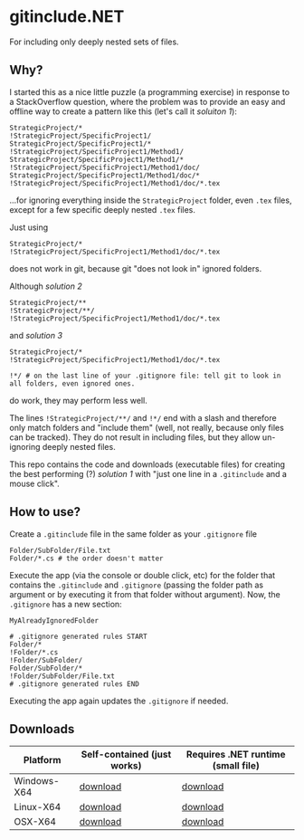 # gitinclude.NET

For including only deeply nested sets of files. 

## Why?

I started this as a nice little puzzle (a programming exercise) in response to a StackOverflow question, where the problem was to provide an easy and offline way to create a pattern like this (let's call it *soluiton 1*):
```
StrategicProject/*
!StrategicProject/SpecificProject1/
StrategicProject/SpecificProject1/*
!StrategicProject/SpecificProject1/Method1/
StrategicProject/SpecificProject1/Method1/*
!StrategicProject/SpecificProject1/Method1/doc/
StrategicProject/SpecificProject1/Method1/doc/*
!StrategicProject/SpecificProject1/Method1/doc/*.tex
```
...for ignoring everything inside the `StrategicProject` folder, even `.tex` files, except for a few specific deeply nested `.tex` files.

Just using 
```
StrategicProject/*
!StrategicProject/SpecificProject1/Method1/doc/*.tex
```
does not work in git, because git "does not look in" ignored folders.

Although *solution 2*
```
StrategicProject/**
!StrategicProject/**/
!StrategicProject/SpecificProject1/Method1/doc/*.tex
```
and *solution 3*
```
StrategicProject/*
!StrategicProject/SpecificProject1/Method1/doc/*.tex

!*/ # on the last line of your .gitignore file: tell git to look in all folders, even ignored ones.
```
do work, they may perform less well.

The lines `!StrategicProject/**/` and `!*/` end with a slash and therefore only match folders and "include them" (well, not really, because only files can be tracked).
They do not result in including files, but they allow un-ignoring deeply nested files.

This repo contains the code and downloads (executable files) for creating the best performing (?) *solution 1* with "just one line in a `.gitinclude` and a mouse click".

## How to use?

Create a `.gitinclude` file in the same folder as your `.gitignore` file
```
Folder/SubFolder/File.txt
Folder/*.cs # the order doesn't matter
```
Execute the app (via the console or double click, etc) for the folder that contains the `.gitinclude` and `.gitignore` (passing the folder path as argument or by executing it from that folder without argument).
Now, the `.gitignore` has a new section:
```
MyAlreadyIgnoredFolder

# .gitignore generated rules START
Folder/*
!Folder/*.cs
!Folder/SubFolder/
Folder/SubFolder/*
!Folder/SubFolder/File.txt
# .gitignore generated rules END
```
Executing the app again updates the `.gitignore` if needed.

## Downloads

| Platform | Self-contained (just works) | Requires .NET runtime (small file)
| --- | --- | --- |
| Windows-X64 | [download](https://github.com/gitinclude/gitinclude.NET/raw/master/ConsoleApp/Executables/windows/gitinclude.exe) | [download](https://github.com/gitinclude/gitinclude.NET/raw/master/ConsoleApp/Executables/windows/small-without-dotnet-runtime/gitinclude.exe)
| Linux-X64 | [download](https://github.com/gitinclude/gitinclude.NET/raw/master/ConsoleApp/Executables/linux/gitinclude) | [download](https://github.com/gitinclude/gitinclude.NET/raw/master/ConsoleApp/Executables/linux/small-without-dotnet-runtime/gitinclude)
| OSX-X64 | [download](https://github.com/gitinclude/gitinclude.NET/raw/master/ConsoleApp/Executables/osx/gitinclude) | [download](https://github.com/gitinclude/gitinclude.NET/raw/master/ConsoleApp/Executables/osx/small-without-dotnet-runtime/gitinclude)
